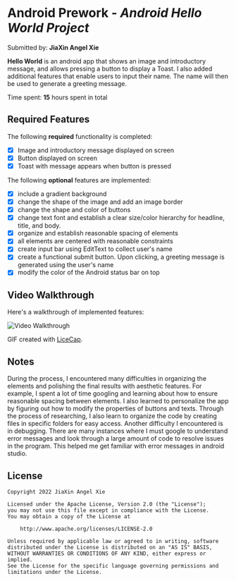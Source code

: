 # Android Prework - *Android Hello World Project*

Submitted by: **JiaXin Angel Xie**

**Hello World** is an android app that shows an image and introductory message, and allows pressing a button to display a Toast. I also added additional features that enable users to input their name. The name will then be used to generate a greeting message.

Time spent: **15** hours spent in total

## Required Features

The following **required** functionality is completed:

* [x] Image and introductory message displayed on screen
* [x] Button displayed on screen
* [x] Toast with message appears when button is pressed 

The following **optional** features are implemented:

* [x] include a gradient background
* [x] change the shape of the image and add an image border
* [x] change the shape and color of buttons
* [x] change text font and establish a clear size/color hierarchy for headline, title, and body.
* [x] organize and establish reasonable spacing of elements
* [x] all elements are centered with reasonable constraints
* [x] create input bar using EditText to collect user's name
* [x] create a functional submit button. Upon clicking, a greeting message is generated using the user's name
* [x] modify the color of the Android status bar on top

## Video Walkthrough

Here's a walkthrough of implemented features:

<img src='http://i.imgur.com/link/to/your/gif/file.gif' title='Video Walkthrough' width='' alt='Video Walkthrough' />

<!-- Replace this with whatever GIF tool you used! -->
GIF created with [LiceCap](http://www.cockos.com/licecap/).  
<!-- Other options include:
[Kap](https://getkap.co/) for macOS
[ScreenToGif](https://www.screentogif.com/) for Windows
[peek](https://github.com/phw/peek) for Linux. -->

## Notes

During the process, I encountered many difficulties in organizing the elements and polishing the final results with aesthetic features. For example, I spent a lot of time googling and learning about how to ensure reasonable spacing between elements. I also learned to personalize the app by figuring out how to modify the properties of buttons and texts. Through the process of researching, I also learn to organize the code by creating files in specific folders for easy access. 
Another difficulty I encountered is in debugging. There are many instances where I must google to understand error messages and look through a large amount of code to resolve issues in the program. This helped me get familiar with error messages in android studio.

## License

    Copyright 2022 JiaXin Angel Xie

    Licensed under the Apache License, Version 2.0 (the "License");
    you may not use this file except in compliance with the License.
    You may obtain a copy of the License at

        http://www.apache.org/licenses/LICENSE-2.0

    Unless required by applicable law or agreed to in writing, software
    distributed under the License is distributed on an "AS IS" BASIS,
    WITHOUT WARRANTIES OR CONDITIONS OF ANY KIND, either express or implied.
    See the License for the specific language governing permissions and
    limitations under the License.
